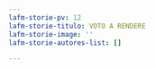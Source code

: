 ```yaml
---
lafm-storie-pv: 12
lafm-storie-titulo: VOTO A RENDERE
lafm-storie-image: ''
lafm-storie-autores-list: []

---
```

